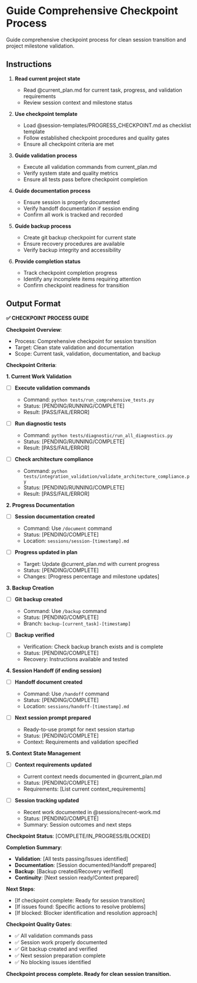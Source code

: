 # Guide Comprehensive Checkpoint Process

Guide comprehensive checkpoint process for clean session transition and project milestone validation.

## Instructions

1. **Read current project state**
   - Read @current_plan.md for current task, progress, and validation requirements
   - Review session context and milestone status

2. **Use checkpoint template**
   - Load @session-templates/PROGRESS_CHECKPOINT.md as checklist template
   - Follow established checkpoint procedures and quality gates
   - Ensure all checkpoint criteria are met

3. **Guide validation process**
   - Execute all validation commands from current_plan.md
   - Verify system state and quality metrics
   - Ensure all tests pass before checkpoint completion

4. **Guide documentation process**
   - Ensure session is properly documented
   - Verify handoff documentation if session ending
   - Confirm all work is tracked and recorded

5. **Guide backup process**
   - Create git backup checkpoint for current state
   - Ensure recovery procedures are available
   - Verify backup integrity and accessibility

6. **Provide completion status**
   - Track checkpoint completion progress
   - Identify any incomplete items requiring attention
   - Confirm checkpoint readiness for transition

## Output Format

**✅ CHECKPOINT PROCESS GUIDE**

**Checkpoint Overview**:
- Process: Comprehensive checkpoint for session transition
- Target: Clean state validation and documentation
- Scope: Current task, validation, documentation, and backup

**Checkpoint Criteria**:

**1. Current Work Validation**
- [ ] **Execute validation commands**
  - Command: `python tests/run_comprehensive_tests.py`
  - Status: [PENDING/RUNNING/COMPLETE]
  - Result: [PASS/FAIL/ERROR]
  
- [ ] **Run diagnostic tests**
  - Command: `python tests/diagnostic/run_all_diagnostics.py`
  - Status: [PENDING/RUNNING/COMPLETE]
  - Result: [PASS/FAIL/ERROR]
  
- [ ] **Check architecture compliance**
  - Command: `python tests/integration_validation/validate_architecture_compliance.py`
  - Status: [PENDING/RUNNING/COMPLETE]
  - Result: [PASS/FAIL/ERROR]

**2. Progress Documentation**
- [ ] **Session documentation created**
  - Command: Use `/document` command
  - Status: [PENDING/COMPLETE]
  - Location: `sessions/session-[timestamp].md`
  
- [ ] **Progress updated in plan**
  - Target: Update @current_plan.md with current progress
  - Status: [PENDING/COMPLETE]
  - Changes: [Progress percentage and milestone updates]

**3. Backup Creation**
- [ ] **Git backup created**
  - Command: Use `/backup` command
  - Status: [PENDING/COMPLETE]
  - Branch: `backup-[current_task]-[timestamp]`
  
- [ ] **Backup verified**
  - Verification: Check backup branch exists and is complete
  - Status: [PENDING/COMPLETE]
  - Recovery: Instructions available and tested

**4. Session Handoff (if ending session)**
- [ ] **Handoff document created**
  - Command: Use `/handoff` command
  - Status: [PENDING/COMPLETE]
  - Location: `sessions/handoff-[timestamp].md`
  
- [ ] **Next session prompt prepared**
  - Ready-to-use prompt for next session startup
  - Status: [PENDING/COMPLETE]
  - Context: Requirements and validation specified

**5. Context State Management**
- [ ] **Context requirements updated**
  - Current context needs documented in @current_plan.md
  - Status: [PENDING/COMPLETE]
  - Requirements: [List current context_requirements]
  
- [ ] **Session tracking updated**
  - Recent work documented in @sessions/recent-work.md
  - Status: [PENDING/COMPLETE]
  - Summary: Session outcomes and next steps

**Checkpoint Status**: [COMPLETE/IN_PROGRESS/BLOCKED]

**Completion Summary**:
- **Validation**: [All tests passing/Issues identified]
- **Documentation**: [Session documented/Handoff prepared]
- **Backup**: [Backup created/Recovery verified]
- **Continuity**: [Next session ready/Context prepared]

**Next Steps**:
- [If checkpoint complete: Ready for session transition]
- [If issues found: Specific actions to resolve problems]
- [If blocked: Blocker identification and resolution approach]

**Checkpoint Quality Gates**:
- ✅ All validation commands pass
- ✅ Session work properly documented
- ✅ Git backup created and verified
- ✅ Next session preparation complete
- ✅ No blocking issues identified

**Checkpoint process complete. Ready for clean session transition.**